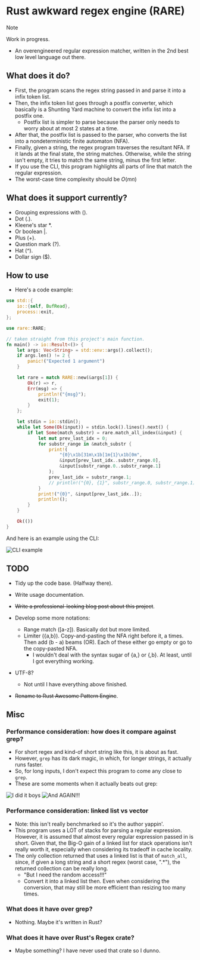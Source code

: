 # Rust awkward regex engine (RARE)

> [!NOTE]
> Work in progress.

- An overengineered regular expression matcher, written in the 2nd best low level
language out there.

## What does it do?

- First, the program scans the regex string passed in and parse it into a infix
token list.
- Then, the infix token list goes through a postfix converter, which basically
is a Shunting Yard machine to convert the infix list into a postfix one.
  - Postfix list is simpler to parse because the parser only needs to worry
  about at most 2 states at a time.
- After that, the postfix list is passed to the parser, who converts the list
into a nondeterministic finite automaton (NFA).
- Finally, given a string, the regex program traverses the resultant NFA.
If it lands at the final state, the string matches. Otherwise, while the string
isn't empty, it tries to match the same string, minus the first letter.
- If you use the CLI, this program highlights all parts of line that match the
regular expression.
- The worst-case time complexity should be $O(mn)$

## What does it support currently?

- Grouping expressions with ().
- Dot (.).
- Kleene's star \*.
- Or boolean |.
- Plus (+).
- Question mark (?).
- Hat (^).
- Dollar sign ($).

## How to use

- Here's a code example:

```rust
use std::{
    io::{self, BufRead},
    process::exit,
};

use rare::RARE;

// taken straight from this project's main function.
fn main() -> io::Result<()> {
    let args: Vec<String> = std::env::args().collect();
    if args.len() != 2 {
        panic!("Expected 1 argument")
    }

    let rare = match RARE::new(&args[1]) {
        Ok(r) => r,
        Err(msg) => {
            println!("{msg}");
            exit(1);
        }
    };

    let stdin = io::stdin();
    while let Some(Ok(input)) = stdin.lock().lines().next() {
        if let Some(match_substr) = rare.match_all_index(&input) {
            let mut prev_last_idx = 0;
            for substr_range in &match_substr {
                print!(
                    "{0}\x1b[31m\x1b[1m{1}\x1b[0m",
                    &input[prev_last_idx..substr_range.0],
                    &input[substr_range.0..substr_range.1]
                );
                prev_last_idx = substr_range.1;
                // println!("{0}, {1}", substr_range.0, substr_range.1);
            }
            print!("{0}", &input[prev_last_idx..]);
            println!();
        }
    }

    Ok(())
}

```

And here is an example using the CLI:

![CLI example](https://github.com/user-attachments/assets/a6ff171a-1d0f-48f2-b20a-41ba716ac351)

## TODO

- Tidy up the code base. (Halfway there).
- Write usage documentation.
- ~~Write a professional-looking blog post about this project~~.
- Develop some more notations:
  - Range match (\[a-z\]). Basically dot but more limited.
  - Limiter ({a,b}). Copy-and-pasting the NFA right before it, a times. Then add
  (b - a) beams (OR). Each of these either go empty or go to the copy-pasted NFA.
    - I wouldn't deal with the syntax sugar of {a,} or {,b}. At least, until I got
    everything working.

- UTF-8?
  - Not until I have everything above finished.

- ~~Rename to Rust Awesome Pattern Engine~~.

## Misc

### Performance consideration: how does it compare against grep?

- For short regex and kind-of short string like this, it is about as fast.
- However, `grep` has its dark magic, in which, for longer strings, it actually
runs faster.
- So, for long inputs, I don't expect this program to come any close to `grep`.
- These are some moments when it actually beats out grep:

![I did it boys](https://github.com/user-attachments/assets/1a2e2d4b-517f-4d56-91a3-03f557966ddf)
![And AGAIN!!!](https://github.com/user-attachments/assets/6ce017b6-2b04-4dc9-a8aa-3b4f8422f56f)


### Performance consideration: linked list vs vector

- Note: this isn't really benchmarked so it's the author yappin'.
- This program uses a LOT of stacks for parsing a regular expression. However,
it is assumed that almost every regular expression passed in is short. Given
that, the Big-O gain of a linked list for stack operations isn't really worth
it, especially when considering its tradeoff in cache locality.
- The only collection returned that uses a linked list is that of `match_all`,
since, if given a long string and a short regex (worst case, ".\*"), the
returned collection can be really long.
  - "But I need the random access!!!"
  - Convert it into a linked list then. Even when considering the conversion, that
  may still be more efficient than resizing too many times.

### What does it have over grep?

- Nothing. Maybe it's written in Rust?

### What does it have over Rust's Regex crate?

- Maybe something? I have never used that crate so I dunno.
